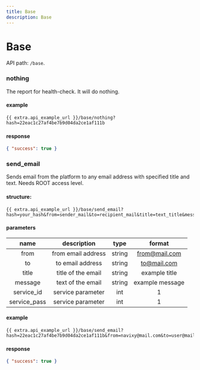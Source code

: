```yaml
---
title: Base
description: Base
---
```


# Base

API path: `/base`.

### nothing

The report for health-check. It will do nothing.

#### example

    {{ extra.api_example_url }}/base/nothing?hash=22eac1c27af4be7b9d04da2ce1af111b

#### response

```json
{ "success": true }
```


### send_email

Sends email from the platform to any email address with specified title and text. Needs ROOT access level.

#### structure:

    {{ extra.api_example_url }}/base/send_email?hash=your_hash&from=sender_mail&to=recipient_mail&title=text_title&message=text_message&service_id=1&service_pass=1

#### parameters

| name | description | type| format|
| :------: | :------: | :-----:| :------:|
| from | from email address | string| from@mail.com |
| to | to email address | string | to@mail.com|
| title | title of the email | string | example title|
| message | text of the email | string | example message |
| service_id | service parameter | int | 1 |
| service_pass | service parameter | int | 1 |

#### example

    {{ extra.api_example_url }}/base/send_email?hash=22eac1c27af4be7b9d04da2ce1af111b&from=navixy@mail.com&to=user@mail.com&title=text+of+email+title&message=text+of+the+message&service_id=1&service_pass=1

#### response

```json
{ "success": true }
```